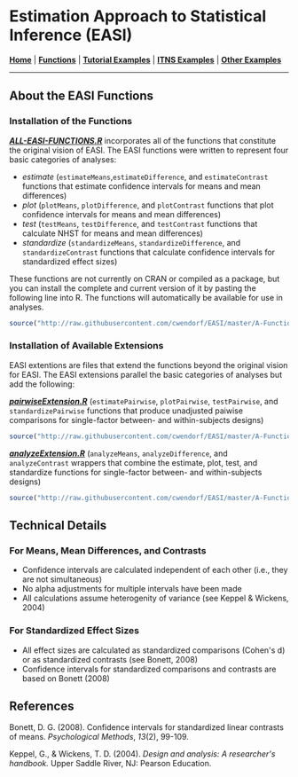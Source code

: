 # Estimation Approach to Statistical Inference (EASI)

[**Home**](https://github.com/cwendorf/EASI/) | 
[**Functions**](https://github.com/cwendorf/EASI/tree/master/A-Functions) | 
[**Tutorial Examples**](https://github.com/cwendorf/EASI/tree/master/B-TutorialExamples) | 
[**ITNS Examples**](https://github.com/cwendorf/EASI/tree/master/C-ITNSExamples) | 
[**Other Examples**](https://github.com/cwendorf/EASI/tree/master/D-OtherExamples)

---

## About the EASI Functions

### Installation of the Functions

[**_ALL-EASI-FUNCTIONS.R_**](./ALL-EASI-FUNCTIONS) incorporates all of the functions that constitute the original vision of EASI. The EASI functions were written to represent four basic categories of analyses:

- _estimate_ (`estimateMeans`,`estimateDifference`, and `estimateContrast` functions that estimate confidence intervals for means and mean differences)
- _plot_ (`plotMeans`, `plotDifference`, and `plotContrast` functions that plot confidence intervals for means and mean differences)
- _test_ (`testMeans`, `testDifference`, and `testContrast` functions that calculate NHST for means and mean differences)
- _standardize_ (`standardizeMeans`, `standardizeDifference`, and `standardizeContrast` functions that calculate confidence intervals for standardized effect sizes)

These functions are not currently on CRAN or compiled as a package, but you can install the complete and current version of it by pasting the following line into R. The functions will automatically be available for use in analyses.

```r
source("http://raw.githubusercontent.com/cwendorf/EASI/master/A-Functions/ALL-EASI-FUNCTIONS.R")
```


### Installation of Available Extensions

EASI extentions are files that extend the functions beyond the original vision for EASI. The EASI extensions parallel the basic categories of analyses but add the following:

[**_pairwiseExtension.R_**](./pairwiseExtension.R) (`estimatePairwise`, `plotPairwise`, `testPairwise`, and `standardizePairwise` functions that produce unadjusted paiwise comparisons for single-factor between- and within-subjects designs)
```r
source("http://raw.githubusercontent.com/cwendorf/EASI/master/A-Functions/pairwiseExtension.R")
```

[**_analyzeExtension.R_**](./analyzeExtension.R) (`analyzeMeans`, `analyzeDifference`, and `analyzeContrast` wrappers that combine the estimate, plot, test, and standardize functions for single-factor between- and within-subjects designs)
```r
source("http://raw.githubusercontent.com/cwendorf/EASI/master/A-Functions/analyzeExtension.R")
```

## Technical Details

### For Means, Mean Differences, and Contrasts

- Confidence intervals are calculated independent of each other (i.e., they are not simultaneous)
- No alpha adjustments for multiple intervals have been made
- All calculations assume heterogenity of variance (see Keppel & Wickens, 2004)

### For Standardized Effect Sizes

- All effect sizes are calculated as standardized comparisons (Cohen's d) or as standardized contrasts (see Bonett, 2008)
- Confidence intervals for standardized comparisons and contrasts are based on Bonett (2008)

## References

Bonett, D. G. (2008). Confidence intervals for standardized linear contrasts of means. _Psychological Methods_, _13_(2), 99-109.

Keppel, G., & Wickens, T. D. (2004). _Design and analysis: A researcher's handbook._ Upper Saddle River, NJ: Pearson Education.
